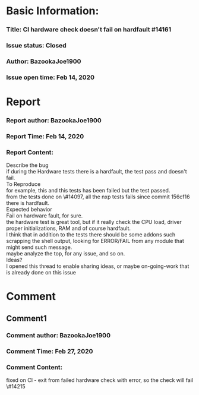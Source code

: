 # Basic Information:
### Title:  CI hardware check doesn't fail on hardfault #14161 
### Issue status: Closed
### Author: BazookaJoe1900
### Issue open time: Feb 14, 2020
# Report
### Report author: BazookaJoe1900
### Report Time: Feb 14, 2020
### Report Content:   
Describe the bug    
if during the Hardware tests there is a hardfault, the test pass and doesn't fail.  
To Reproduce    
for example, this  and this tests has been failed but the test passed.  
from the tests done on \\\#14097, all the nxp tests fails since  commit 156cf16 there is hardfault.  
Expected behavior    
Fail on hardware fault, for sure.    
the hardware test is great tool, but if it really check the CPU load, driver proper initializations, RAM and of course hardfault.    
I think that in addition to the tests there should be some addons such scrapping the shell output, looking for ERROR/FAIL from any module that might send such message.    
maybe analyze the top, for any issue, and so on.  
Ideas?    
I opened this thread to enable sharing ideas, or maybe on-going-work that is already done on this issue  

# Comment
## Comment1
### Comment author: BazookaJoe1900
### Comment Time: Feb 27, 2020
### Comment Content:   
fixed on CI - exit from failed hardware check with error, so the check will fail \\\#14215  
